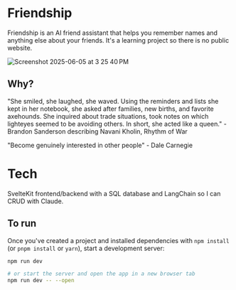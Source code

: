 # Friendship
Friendship is an AI friend assistant that helps you remember names and anything else about your friends. It's a learning project so there is no public website.

![Screenshot 2025-06-05 at 3 25 40 PM](https://github.com/user-attachments/assets/bd91b445-2ac2-4cee-b9db-5446b205601b)

## Why?

"She smiled, she laughed, she waved. Using the reminders and lists she kept in her notebook, she asked after families, new births, and favorite axehounds. She inquired about trade situations, took notes on which lighteyes seemed to be avoiding others. In short, she acted like a queen." - Brandon Sanderson describing Navani Kholin, Rhythm of War

"Become genuinely interested in other people" - Dale Carnegie

# Tech
SvelteKit frontend/backend with a SQL database and LangChain so I can CRUD with Claude.

## To run

Once you've created a project and installed dependencies with `npm install` (or `pnpm install` or `yarn`), start a development server:

```bash
npm run dev

# or start the server and open the app in a new browser tab
npm run dev -- --open
```
